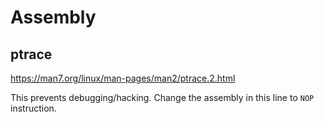 # Assembly

## ptrace

https://man7.org/linux/man-pages/man2/ptrace.2.html

This prevents debugging/hacking. Change the assembly in this line to `NOP` instruction.